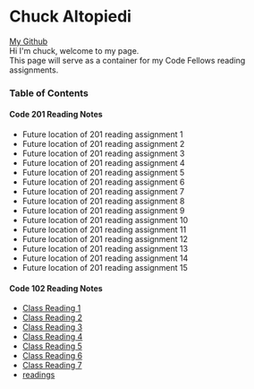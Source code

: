 # Chuck Altopiedi 
[My Github](https://github.com/ChuckAlto)  
Hi I'm chuck, welcome to my page.  
This page will serve as a container for my Code Fellows reading assignments.  

### Table of Contents
#### Code 201 Reading Notes
* Future location of 201 reading assignment 1
* Future location of 201 reading assignment 2
* Future location of 201 reading assignment 3
* Future location of 201 reading assignment 4
* Future location of 201 reading assignment 5
* Future location of 201 reading assignment 6
* Future location of 201 reading assignment 7
* Future location of 201 reading assignment 8
* Future location of 201 reading assignment 9
* Future location of 201 reading assignment 10
* Future location of 201 reading assignment 11
* Future location of 201 reading assignment 12
* Future location of 201 reading assignment 13
* Future location of 201 reading assignment 14
* Future location of 201 reading assignment 15

#### Code 102 Reading Notes
* [Class Reading 1](class1reading.md)  
* [Class Reading 2](class2reading.md)  
* [Class Reading 3](class3reading.md)  
* [Class Reading 4](class4reading.md)  
* [Class Reading 5](class5reading.md) 
* [Class Reading 6](class6reading.md) 
* [Class Reading 7](class7reading.md)
* [readings](readings.md) 
